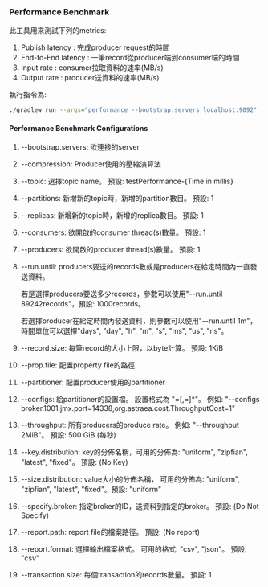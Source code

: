 ### Performance Benchmark

此工具用來測試下列的metrics:

1. Publish latency : 完成producer request的時間
2. End-to-End latency : 一筆record從producer端到consumer端的時間
3. Input rate : consumer拉取資料的速率(MB/s)
4. Output rate : producer送資料的速率(MB/s)

執行指令為:

```bash
./gradlew run --args="performance --bootstrap.servers localhost:9092"
```

#### Performance Benchmark Configurations

1. --bootstrap.servers: 欲連接的server

2. --compression: Producer使用的壓縮演算法

3. --topic: 選擇topic name。 預設: testPerformance-{Time in millis}

4. --partitions: 新增新的topic時，新增的partition數目。 預設: 1

5. --replicas: 新增新的topic時，新增的replica數目。 預設: 1

6. --consumers: 欲開啟的consumer thread(s)數量。 預設: 1

7. --producers: 欲開啟的producer thread(s)數量。 預設: 1

8. --run.until: producers要送的records數或是producers在給定時間內一直發送資料。

   若是選擇producers要送多少records，參數可以使用"--run.until 89242records"，預設: 1000records。 

   若選擇producer在給定時間內發送資料，則參數可以使用"--run.until 1m"，時間單位可以選擇"days", "day", "h", "m", "s", "ms", "us", "ns"。

9. --record.size: 每筆record的大小上限，以byte計算。 預設: 1KiB

10. --prop.file: 配置property file的路徑

11. --partitioner: 配置producer使用的partitioner

12. --configs: 給partitioner的設置檔。 設置格式為 "<key1>=<value1>[,<key2>=<value2>]*"。 例如: "--configs broker.1001.jmx.port=14338,org.astraea.cost.ThroughputCost=1"

13. --throughput: 所有producers的produce rate。 例如: "--throughput 2MiB"。 預設: 500 GiB (每秒)

14. --key.distribution: key的分佈名稱，可用的分佈為: "uniform", "zipfian", "latest", "fixed"。 預設: (No Key)

15. --size.distribution: value大小的分佈名稱， 可用的分佈為: "uniform", "zipfian", "latest", "fixed"。預設: "uniform"

16. --specify.broker: 指定broker的ID，送資料到指定的broker。 預設: (Do Not Specify)

17. --report.path: report file的檔案路徑。 預設: (No report)

18. --report.format: 選擇輸出檔案格式。 可用的格式: "csv", "json"。 預設: "csv"

19. --transaction.size: 每個transaction的records數量。 預設: 1